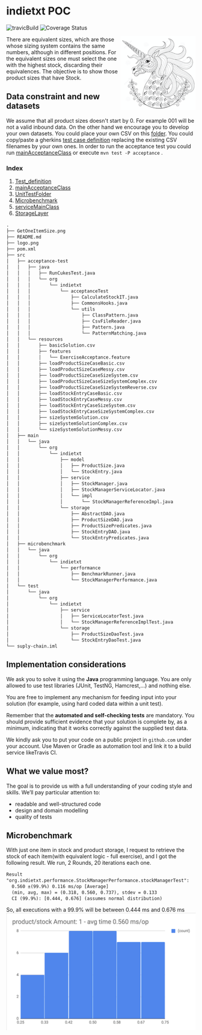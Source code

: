 # indietxt POC

![travicBuild](https://travis-ci.org/pjgg/indietxt.svg?branch=master "build status")
![Coverage Status](https://coveralls.io/repos/github/pjgg/indietxt/badge.svg?branch=master "https://coveralls.io/github/pjgg/indietxt?branch=master")

<img align="right" src="https://github.com/pjgg/indietxt/blob/master/logo.png">

  There are equivalent sizes, which are those whose sizing system contains the same numbers, although in different positions. For the equivalent sizes one must select the one with the highest stock, discarding their equivalences. The objective is to show those product sizes that have Stock.

## Data constraint and new datasets

We assume that all product sizes doesn't start by 0. For example 001 will be not a valid inbound data.
On the other hand we encourage you to develop your own datasets. You could place your own CSV on this [folder](https://github.com/pjgg/indietxt/blob/master/src/acceptance-test/resources). You could copy/paste a gherkins [test case definition](https://github.com/pjgg/indietxt/blob/master/src/acceptance-test/resources/features/ExerciseAcceptance.feature "Test definition") replacing the existing CSV filenames by your own ones. In order to run the acceptance test you could run [mainAcceptanceClass](https://github.com/pjgg/indietxt/blob/master/src/acceptance-test/java/RunCukesTest.java "Main acceptance test class") or execute `mvn test -P acceptance`
.

### Index 

1. [Test_definition](https://github.com/pjgg/indietxt/blob/master/src/acceptance-test/resources/features/ExerciseAcceptance.feature "Test definition")
2. [mainAcceptanceClass](https://github.com/pjgg/indietxt/blob/master/src/acceptance-test/java/RunCukesTest.java "Main acceptance test class")
3. [UnitTestFolder](https://github.com/pjgg/indietxt/blob/master/src/test/java/org/indietxt "Main unitTest folder")
4. [Microbenchmark](https://github.com/pjgg/indietxt/blob/master/src/microbenchmark/java/org/indietxt/performance/StockManagerPerformance.java "Performance Test")
5. [serviceMainClass](https://github.com/pjgg/indietxt/blob/master/src/main/java/org/indietxt/service/impl/StockManagerReferenceImpl.java "Service main class")
6. [StorageLayer](https://github.com/pjgg/indietxt/blob/master/src/main/java/org/indietxt/storage/AbstractDAO.java "Storage main class")


```
.
├── GetOneItemSize.png
├── README.md
├── logo.png
├── pom.xml
├── src
│   ├── acceptance-test
│   │   ├── java
│   │   │   ├── RunCukesTest.java
│   │   │   └── org
│   │   │       └── indietxt
│   │   │           └── acceptanceTest
│   │   │               ├── CalculateStockIT.java
│   │   │               ├── CommonsHooks.java
│   │   │               └── utils
│   │   │                   ├── ClassPattern.java
│   │   │                   ├── CsvFileReader.java
│   │   │                   ├── Pattern.java
│   │   │                   └── PatternMatching.java
│   │   └── resources
│   │       ├── basicSolution.csv
│   │       ├── features
│   │       │   └── ExerciseAcceptance.feature
│   │       ├── loadProductSizeCaseBasic.csv
│   │       ├── loadProductSizeCaseMessy.csv
│   │       ├── loadProductSizeCaseSizeSystem.csv
│   │       ├── loadProductSizeCaseSizeSystemComplex.csv
│   │       ├── loadProductSizeCaseSizeSystemReverse.csv
│   │       ├── loadStockEntryCaseBasic.csv
│   │       ├── loadStockEntryCaseMessy.csv
│   │       ├── loadStockEntryCaseSizeSystem.csv
│   │       ├── loadStockEntryCaseSizeSystemComplex.csv
│   │       ├── sizeSystemSolution.csv
│   │       ├── sizeSystemSolutionComplex.csv
│   │       └── sizeSystemSolutionMessy.csv
│   ├── main
│   │   └── java
│   │       └── org
│   │           └── indietxt
│   │               ├── model
│   │               │   ├── ProductSize.java
│   │               │   └── StockEntry.java
│   │               ├── service
│   │               │   ├── StockManager.java
│   │               │   ├── StockManagerServiceLocator.java
│   │               │   └── impl
│   │               │       └── StockManagerReferenceImpl.java
│   │               └── storage
│   │                   ├── AbstractDAO.java
│   │                   ├── ProductSizeDAO.java
│   │                   ├── ProductSizePredicates.java
│   │                   ├── StockEntryDAO.java
│   │                   └── StockEntryPredicates.java
│   ├── microbenchmark
│   │   └── java
│   │       └── org
│   │           └── indietxt
│   │               └── performance
│   │                   ├── BenchmarkRunner.java
│   │                   └── StockManagerPerformance.java
│   └── test
│       └── java
│           └── org
│               └── indietxt
│                   ├── service
│                   │   ├── ServiceLocatorTest.java
│                   │   └── StockManagerReferenceImplTest.java
│                   └── storage
│                       ├── ProductSizeDaoTest.java
│                       └── StockEntryDaoTest.java
└── suply-chain.iml

```


## Implementation considerations

We ask you to solve it using the **Java** programming language. You are only allowed to use test libraries (JUnit, TestNG, Hamcrest,...) and nothing else.

You are free to implement any mechanism for feeding input into your solution (for example, using hard coded data within a unit test).

Remember that the **automated and self-checking tests** are mandatory. You should provide sufficient evidence that your solution is complete by, as a minimum, indicating that it works correctly against the supplied test data.

We kindly ask you to put your code on a public project in `github.com` under your account. Use Maven or Gradle as automation tool and link it to a build service likeTravis CI.  

## What we value most?

The goal is to provide us with a full understanding of your coding style and skills. We’ll pay particular attention to:

* readable and well-structured code
* design and domain modelling
* quality of tests

## Microbenchmark

With just one item in stock and product storage, I request to retrieve the stock of each item(with equivalent logic - full exercise), and I got the following result.
We run, 2 Rounds, 20 iterations each one.

```
Result "org.indietxt.performance.StockManagerPerformance.stockManagerTest":
  0.560 ±(99.9%) 0.116 ms/op [Average]
  (min, avg, max) = (0.318, 0.560, 0.737), stdev = 0.133
  CI (99.9%): [0.444, 0.676] (assumes normal distribution)
  ```
  
So, all executions with a 99.9% will be between 0.444 ms and 0.676 ms
<img align="center" src="https://github.com/pjgg/indietxt/blob/master/GetOneItemSize.png">

  